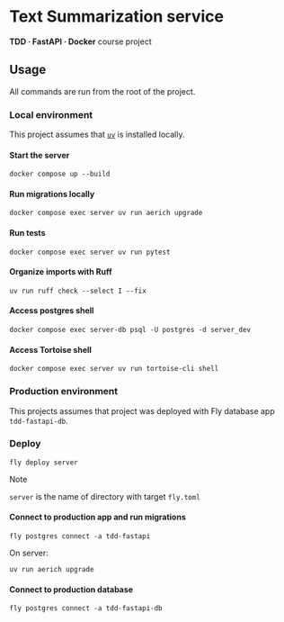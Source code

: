 # Text Summarization service

**TDD · FastAPI · Docker** course project

## Usage

All commands are run from the root of the project.

### Local environment

This project assumes that [`uv`](https://docs.astral.sh/uv/) is installed locally.

#### Start the server

```shell
docker compose up --build
```

#### Run migrations locally

```shell
docker compose exec server uv run aerich upgrade
```

#### Run tests

```shell
docker compose exec server uv run pytest
```

#### Organize imports with Ruff

```shell
uv run ruff check --select I --fix
```

#### Access postgres shell

```shell
docker compose exec server-db psql -U postgres -d server_dev
```

#### Access Tortoise shell

```shell
docker compose exec server uv run tortoise-cli shell
```

### Production environment

This projects assumes that project was deployed with Fly database app `tdd-fastapi-db`.

### Deploy

```shell
fly deploy server
```

> [!NOTE]
> `server` is the name of directory with target `fly.toml`

#### Connect to production app and run migrations

```shell
fly postgres connect -a tdd-fastapi
```

On server:

```shell
uv run aerich upgrade
```

#### Connect to production database

```shell
fly postgres connect -a tdd-fastapi-db
```
